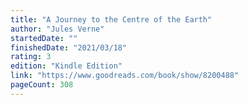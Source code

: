 ```yaml
---
title: "A Journey to the Centre of the Earth"
author: "Jules Verne"
startedDate: ""
finishedDate: "2021/03/18"
rating: 3
edition: "Kindle Edition"
link: "https://www.goodreads.com/book/show/8200488"
pageCount: 308
---
```



